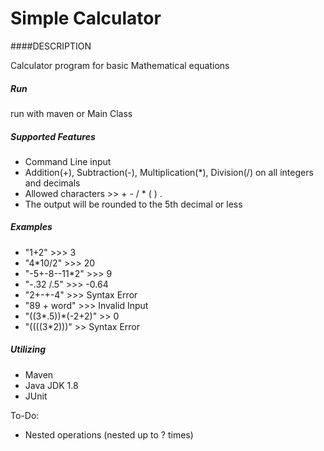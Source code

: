 # Simple Calculator

####DESCRIPTION

Calculator program for basic Mathematical equations

##### Run
run with maven or Main Class

##### Supported Features
- Command Line input
- Addition(+), Subtraction(-), Multiplication(*), Division(/) on all integers and decimals
- Allowed characters >> + - / * ( ) .
- The output will be rounded to the 5th decimal or less

##### Examples
- "1+2" >>> 3
- "4*10/2" >>> 20
- "-5+-8--11*2" >>> 9
- "-.32   /.5" >>> -0.64
- "2+-+-4" >>> Syntax Error
- "89 + word" >>> Invalid Input
- "((3*.5))*(-2+2)" >> 0
- "((((3*2)))" >> Syntax Error


##### Utilizing
 - Maven
 - Java JDK 1.8
 - JUnit


To-Do:
 - Nested operations (nested up to ? times)